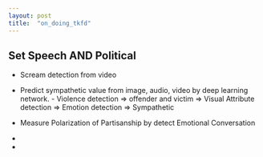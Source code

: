 ```yaml
---
layout: post
title:  "on_doing_tkfd"
---
```


## Set Speech AND Political
- Scream detection from video
- Predict sympathetic value from image, audio, video by deep learning network.
		- Violence detection => offender and victim => Visual Attribute detection => Emotion detection => Sympathetic

- Measure Polarization of Partisanship by detect Emotional Conversation

-
-

